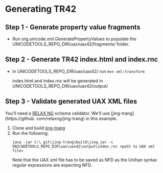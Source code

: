 # Generating TR42

## Step 1 - Generate property value fragments

- Run org.unicode.xml.GeneratePropertyValues to populate the UNICODETOOLS_REPO_DIR/uax/uax42/fragments/ folder.

## Step 2 - Generate TR42 index.html and index.rnc 

- In UNICODETOOLS_REPO_DIR/uax/uax42/ run `mvn xml:transform`

  index.html and index.rnc will be generated in UNICODETOOLS_REPO_DIR/uax/uax42/output/

## Step 3 - Validate generated UAX XML files

You'll need a [RELAX NG](https://relaxng.org/) schema validator. We'll use [jing-trang](https://github.
com/relaxng/jing-trang) in this example.

1. Clone and build [jing-trang](https://github.com/relaxng/jing-trang)
2. Run the following:
    ```
   java -jar C:\_git\jing-trang\build\jing.jar -c UNICODETOOLS_REPO_DIR\uax\uax42\output\index.rnc <path to UAX xml file>
   ```
   Note that the UAX xml file has to be saved as NFD as the Unihan syntax regular expressions are expecting NFD.

